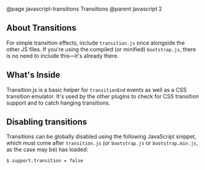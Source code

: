 @page javascript-transitions Transitions
@parent javascript 2

## About Transitions
For simple transition effects, include `transition.js` once alongside the other JS files. If you're using the compiled (or minified) `bootstrap.js`, there is no need to include this—it's already there.

## What's Inside
Transition.js is a basic helper for `transitionEnd` events as well as a CSS transition emulator. It's used by the other plugins to check for CSS transition support and to catch hanging transitions.

## Disabling transitions
Transitions can be globally disabled using the following JavaScript snippet, which must come after `transition.js` (or `bootstrap.js` or `bootstrap.min.js`, as the case may be) has loaded:

```
$.support.transition = false
```
